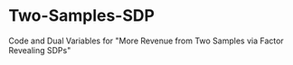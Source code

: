# Two-Samples-SDP
Code and Dual Variables for "More Revenue from Two Samples via Factor Revealing SDPs"
